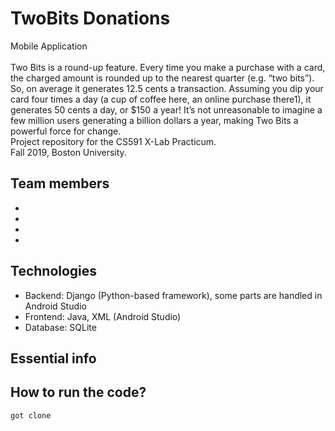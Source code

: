 # TwoBits Donations
Mobile Application <br>
<br />
Two Bits is a round-up feature. Every time you make a purchase with a card, the charged amount is rounded up to the nearest quarter (e.g. “two bits”). So, on average it generates 12.5 cents a transaction.  Assuming you dip your card four times a day (a cup of coffee here, an online purchase there1), it generates 50 cents a day, or $150 a year! It’s not unreasonable to imagine a few million users generating a billion dollars a year, making Two Bits a powerful force for change. <br>
Project repository for the CS591 X-Lab Practicum. <br />
Fall 2019, Boston University.

## Team members
* [](https://github.com/)
* [](https://github.com/)
* [](https://github.com/)
* [](https://github.com/)

## Technologies

* Backend: Django (Python-based framework), some parts are handled in Android Studio
* Frontend: Java, XML (Android Studio)
* Database: SQLite

## Essential info

## How to run the code?


```
got clone

```
